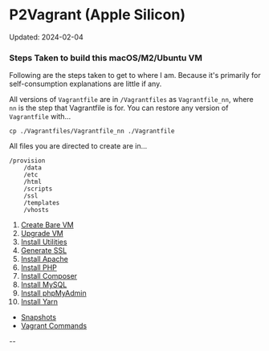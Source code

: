 # P2Vagrant (Apple Silicon)

Updated: 2024-02-04

### <a id="steps"></a> Steps Taken to build this macOS/M2/Ubuntu VM

Following are the steps taken to get to where I am. Because it's primarily for self-consumption explanations are little if any.

All versions of `Vagrantfile` are in `/Vagrantfiles` as `Vagrantfile_nn`, where `nn` is the step that Vagrantfile is for. You can restore any version of `Vagrantfile` with...

```
cp ./Vagrantfiles/Vagrantfile_nn ./Vagrantfile
```

All files you are directed to create are in...

```
/provision
	/data
	/etc
	/html
	/scripts
	/ssl
	/templates
	/vhosts
```

01. [Create Bare VM](./docs/01_Create_Bare_VM.md)
02. [Upgrade VM](./docs/02_Upgrade_VM.md)
03. [Install Utilities](./docs/03_Install_Utilities.md)
04. [Generate SSL](./docs/04_Generate_SSL.md)
05. [Install Apache](./docs/05_Install_Apache.md)
06. [Install PHP](./docs/06_Install_PHP.md)
07. [Install Composer](./docs/07_Install_Composer.md)
08. [Install MySQL](./docs/08_Install_MySQL.md)
09. [Install phpMyAdmin](./docs/09_Install_phpMyAdmin.md)
10. [Install Yarn](./docs/10_Install_Yarn.md)

<!--
11. [Page Title](./docs/11_Page_Title.md)
12. [Page Title](./docs/12_Page_Title.md)
13. [Page Title](./docs/13_Page_Title.md)
14. [Page Title](./docs/14_Page_Title.md)
15. [Page Title](./docs/15_Page_Title.md)
16. [Page Title](./docs/16_Page_Title.md)
-->

* [Snapshots](./docs/Snapshots.md)
* [Vagrant Commands](./docs/Commands.md)

--
